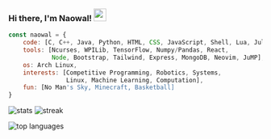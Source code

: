 ### Hi there, I'm Naowal! <img src="https://user-images.githubusercontent.com/42378118/110234147-e3259600-7f4e-11eb-95be-0c4047144dea.gif" width="25">

```javascript
const naowal = {
    code: [C, C++, Java, Python, HTML, CSS, JavaScript, Shell, Lua, Julia],
    tools: [Ncurses, WPILib, TensorFlow, Numpy/Pandas, React,
            Node, Bootstrap, Tailwind, Express, MongoDB, Neovim, JuMP],
    os: Arch Linux,
    interests: [Competitive Programming, Robotics, Systems,
                Linux, Machine Learning, Computation],
    fun: [No Man's Sky, Minecraft, Basketball]
}
```

![stats](https://github-readme-stats.vercel.app/api?username=naowalrahman&show_icons=true&theme=tokyonight&border_radius=10&rank_icon=github)
![streak](https://streak-stats.demolab.com/?user=naowalrahman&theme=tokyonight&border_radius=10)

![top languages](https://github-readme-stats.vercel.app/api/top-langs/?langs_count=20&layout=pie&username=naowalrahman&theme=tokyonight)


